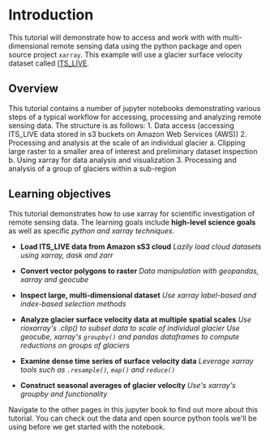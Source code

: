 # Introduction

This tutorial will demonstrate how to access and work with with multi-dimensional remote sensing data using the python package and open source project `xarray`. This example will use a glacier surface velocity dataset called [ITS_LIVE](https://its-live.jpl.nasa.gov/). 

## Overview

This tutorial contains a number of jupyter notebooks demonstrating various steps of a typical workflow for accessing, processing and analyzing remote sensing data. The structure is as follows:
    1. Data access (accessing ITS_LIVE data stored in s3 buckets on Amazon Web Services (AWS))
    2. Processing and analysis at the scale of an individual glacier
        a. Clipping large raster to a smaller area of interest and preliminary dataset inspection
        b. Using xarray for data analysis and visualization
    3. Processing and analysis of a group of glaciers within a sub-region

## Learning objectives
This tutorial demonstrates how to use xarray for scientific investigation of remote sensing data. The learning goals include **high-level science goals** as well as specific *python and xarray techniques*. 

* **Load ITS_LIVE data from Amazon sS3 cloud**
*Lazily load cloud datasets using xarray, dask and zarr*

* **Convert vector polygons to raster**
*Data manipulation with geopandas, xarray and geocube*

* **Inspect large, multi-dimensional dataset**
*Use xarray label-based and index-based selection methods*

* **Analyze glacier surface velocity data at multiple spatial scales**
*Use rioxarray's .clip() to subset data to scale of individual glacier*
*Use geocube, xarray's `groupby()` and pandas dataframes to compute reductions on groups of glaciers*

* **Examine dense time series of surface velocity data**
*Leverage xarray tools such as `.resample()`, `map()` and `reduce()`*

* **Construct seasonal averages of glacier velocity**
*Use's xarray's groupby and functionality*

Navigate to the other pages in this jupyter book to find out more about this tutorial. You can check out the data and open source python tools we'll be using before we get started with the notebook. 

```{tableofcontents}
```
